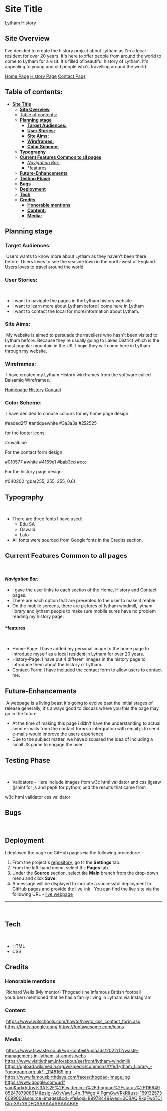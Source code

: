 # **Site Title**

Lytham History

## **Site Overview**

I've decided to create the history project about Lytham as I'm a local resident for over 20 years. It's here to offer people from around the world to come to Lytham for a visit. It's filled of beautiful history of Lytham. It's appealing to young and old people who's travelling around the world.

[Home Page](assets/docs/Homepage.png)
[History Page](assets/docs/Historypage.png)
[Contact Page](assets/docs/contactform.png)
​
## Table of contents:
- [**Site Title**](#site-title)
  - [**Site Overview**](#site-overview)
  - [Table of contents:](#table-of-contents)
  - [**Planning stage**](#planning-stage)
    - [**Target Audiences:**](#target-audiences)
    - [**User Stories:**](#user-stories)
    - [**Site Aims:**](#site-aims)
    - [**Wireframes:**](#wireframes)
    - [**Color Scheme:**](#color-scheme)
  - [**Typography**](#typography)
  - [**Current Features Common to all pages**](#current-features-common-to-all-pages)
      - [*Navigation Bar:*](#navigation-bar)
      - [\*features](#features)
  - [**Future-Enhancements**](#future-enhancements)
  - [**Testing Phase**](#testing-phase)
  - [**Bugs**](#bugs)
  - [**Deployment**](#deployment)
  - [**Tech**](#tech)
  - [**Credits**](#credits)
    - [**Honorable mentions**](#honorable-mentions)
    - [**Content:**](#content)
    - [**Media:**](#media)
## **Planning stage**
### **Target Audiences:**
​
Users wants to know more about Lytham as they haven't been there before.
Users loves to see the seaside town in the north-west of England.
Users loves to travel around the world

### **User Stories:**
​
* I want to navigate the pages in the Lytham history website
* I want to learn more about Lytham before I come here in Lytham
* I want to contact the local for more information about Lytham.
​
### **Site Aims:**
​
My website is aimed to persuade the travellers who hasn't been visited to Lytham before. Because they're usually going to Lakes District which is the most popular mountain in the UK. I hope they will come here in Lytham through my website.
​
​
### **Wireframes:**
​
I have created my Lytham History wireframes from the software called Balsamiq Wireframes.

[Homepage](assets/docs/Home_Page.png)
[History](assets/docs/History_Page.png)
[Contact](assets/docs/Contact_Page.png)
​
### **Color Scheme:**
​
I have decided to choose colours for my home page design:

#eaded2f7
#antiquewhite
#3a3a3a
#252525

for the footer icons:

#royalblue

For the contact form design:

#010577
#white
#4169e1
#bab3cd
#ccc

For the history page design:

#040202
rgba(255, 255, 255, 0.6)
​
## **Typography**
​
* There are three fonts I have used:
  * Edu SA
  * Oswald 
  * Lato
​
* All fonts were sourced from Google fonts in the Credits section.
​
## **Current Features Common to all pages**
​
#### *Navigation Bar:*

* I gave the user links to each section of the Home, History and Contact pages.
* There are each option that are presented to the user to make it reable.
* On the mobile screens, there are pictures of lytham windmill, lytham library and lytham people to make sure mobile sures have no problem reading my history page.
​
#### *features
​
* Home-Page: I have added my personal image to the home page to introduce myself as a local resident in Lytham for over 20 years.
* History-Page: I have put 4 different images in the history page to introduce them about the history of Lytham.
* Contact-Form: I have included the contact form to allow users to contact me.
​
## **Future-Enhancements**
​
A webpage is a living beast it's going to evolve past the initial stages of release generally, it's always good to discuss where you this the page may go in the future
​
* At the time of making this page i didn't have the understanding to actual send e-mails from the contact form so intergration with email.js to send e-mails would improve the users experience
​
* Due to the subject matter, we have discussed the idea of including a small JS game to engage the user
​
## **Testing Phase**
​
* Validators - Here include images from w3c html validator and css jigsaw (jshint for js and pep8 for python) and the results that came from

w3c html validator 
css validator 
​
## **Bugs**
​

## **Deployment**
I deployed the page on GitHub pages via the following procedure: -
​
1. From the project's [repository](pageurl), go to the **Settings** tab.
2. From the left-hand menu, select the **Pages** tab.
3. Under the **Source** section, select the **Main** branch from the drop-down menu and click **Save**.
4. A message will be displayed to indicate a successful deployment to GitHub pages and provide the live link.
​
You can find the live site via the following URL - [live webpage](https://yoururlhere)
***
​
## **Tech**
​
- HTML
- CSS
​
## **Credits**
### **Honorable mentions**
​
Richard Wells (My mentor)
Thogdad (the infamous British football youtuber) mentioned that he has a family living in Lytham via Instagram
​
### **Content:**
​
<https://www.w3schools.com/howto/howto_css_contact_form.asp>
<https://fonts.google.com/>
<https://fontawesome.com/icons>
  
### **Media:**
​
<https://www.fswaste.co.uk/wp-content/uploads/2022/12/waste-management-in-lytham-st-annes.webp>
<https://www.visitlytham.info/about/seafront/lytham-windmill/>
https://upload.wikimedia.org/wikipedia/commons/f/fe/Lytham_Library_-*geograph.org.uk*-_1148169.jpg
<https://www.famousbirthdays.com/faces/thogdad-image.jpg>
<https://www.google.com/url?sa=i&url=https%3A%2F%2Ftwitter.com%2Fthogdad%2Fstatus%2F1166490524787908614&psig=AOvVaw1L4n_TfWgqIXiPgmGwVRkR&ust=1691325736099000&source=images&cd=vfe&opi=89978449&ved=0CBAQjRxqFwoTCIClp-3SxYADFQAAAAAdAAAAABAE>
